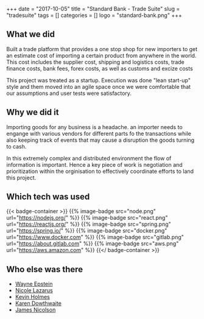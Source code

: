 +++ 
date = "2017-10-05"
title = "Standard Bank - Trade Suite"
slug = "tradesuite" 
tags = []
categories = []
logo = "standard-bank.png"
+++
## What we did
Built a trade platform that provides a one stop shop for new importers to get an estimate cost of importing a certain product from anywhere in the world. This cost includes the supplier cost, shipping and logistics costs, trade finance costs, bank fees, forex costs, as well as customs and excize costs

This project was treated as a startup. Execution was done "lean start-up" style and them moved into an agile space once we were comfortable that our assumptions and user tests were satisfactory.

## Why we did it
Importing goods for any business is a headache. an importer needs to engange with various vendors for different parts fo the transactions while also keeping track of events that may cause a disruption the goods turning to cash. 

In this extremely complex and distributed environment the flow of information is important. Hence a key piece of work is negotiation and prioritization within the orginisation to effectively coordinate efforts to land this project.

## Which tech was used
{{< badge-container >}}
  {{% image-badge src="node.png" url="https://nodejs.org/" %}}
  {{% image-badge src="react.png" url="https://reactjs.org/" %}}
  {{% image-badge src="spring.png" url="https://spring.io/" %}}
  {{% image-badge src="docker.png" url="https://www.docker.com" %}}
  {{% image-badge src="gitlab.png" url="https://about.gitlab.com" %}}
  {{% image-badge src="aws.png" url="https://aws.amazon.com" %}}
{{</ badge-container >}}

## Who else was there
* [Wayne Epstein](https://www.linkedin.com/in/wayne-epstein-9930799/)
* [Nicole Lazarus](https://www.linkedin.com/in/nicole-lazarus-82160072/)
* [Kevin Holmes](https://www.linkedin.com/in/kevin-holmes-5a202041/)
* [Karen Dowthwaite](https://www.linkedin.com/in/karen-dowthwaite-729689131/)
* [James Nicolson](https://www.linkedin.com/in/james-nicolson-2aa982/)